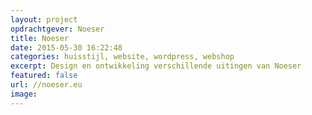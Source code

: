 ```yaml
---
layout: project
opdrachtgever: Noeser
title: Noeser
date: 2015-05-30 16:22:48
categories: huisstijl, website, wordpress, webshop
excerpt: Design en ontwikkeling verschillende uitingen van Noeser
featured: false
url: //noeser.eu
image: 
---
```


